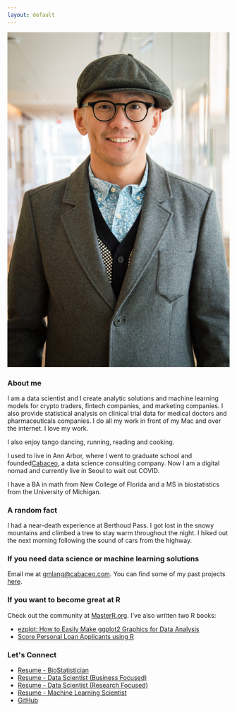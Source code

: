 ```yaml
---
layout: default
---
```


![](image/gmlang.jpg)

### About me

I am a data scientist and I create analytic solutions and machine learning models for crypto traders, fintech companies, and marketing companies. I also provide statistical analysis on clinical trial data for medical doctors and pharmaceuticals companies. I do all my work in front of my Mac and over the internet. I love my work.

I also enjoy tango dancing, running, reading and cooking.

I used to live in Ann Arbor, where I went to graduate school and founded[Cabaceo](https://cabaceo.com), a data science consulting company. Now I am a digital nomad and currently live in Seoul to wait out COVID.

I have a BA in math from New College of Florida and a MS in biostatistics from the University of Michigan.

### A random fact

I had a near-death experience at Berthoud Pass. I got lost in the snowy mountains and climbed a tree to stay warm throughout the night. I hiked out the next morning following the sound of cars from the highway.

### If you need data science or machine learning solutions

Email me at [gmlang@cabaceo.com](gmlang@cabaceo.com). You can find some of my past projects [here](https://cabaceo.com/consulting/).

### If you want to become great at R

Check out the community at [MasterR.org](https://masterr.org). I've also written two R books:

- [ezplot: How to Easily Make ggplot2 Graphics for Data Analysis](https://leanpub.com/ezplot/)
- [Score Personal Loan Applicants using R](https://leanpub.com/scorepersonalloanapplicantsusingr)

### Let's Connect

* [Resume - BioStatistician](https://drive.google.com/file/d/1Gvavv3Vao4r6iPVmjuh2l8dMriGo29Ua/view?usp=sharing)
* [Resume - Data Scientist (Business Focused)](https://drive.google.com/file/d/1sX_x_Hu9L_OvWcQflzUGk0Jjs24wm-H0/view?usp=sharing)
* [Resume - Data Scientist (Research Focused)](https://drive.google.com/file/d/1v0gx1vfVsrEy9cHfLQistq1BCJzvkds7/view?usp=sharing)
* [Resume - Machine Learning Scientist](https://drive.google.com/file/d/1Ea09agBIvVFEdKtgDsaYcD3MTCyZ4hOO/view?usp=sharing)
* [GitHub](http://github.com/gmlang)